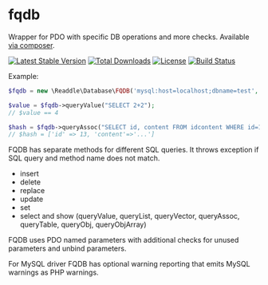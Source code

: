 fqdb
====

Wrapper for PDO with specific DB operations and more checks. Available [via composer](https://packagist.org/packages/readdle/fqdb). 

[![Latest Stable Version](https://poser.pugx.org/readdle/fqdb/v/stable)](https://packagist.org/packages/readdle/fqdb) [![Total Downloads](https://poser.pugx.org/readdle/fqdb/downloads)](https://packagist.org/packages/readdle/fqdb) [![License](https://poser.pugx.org/readdle/fqdb/license)](https://packagist.org/packages/readdle/fqdb) [![Build Status](https://travis-ci.org/readdle/fqdb.svg?branch=master)](https://travis-ci.org/readdle/fqdb)

Example: 

```php
$fqdb = new \Readdle\Database\FQDB('mysql:host=localhost;dbname=test', 'user', 'password');

$value = $fqdb->queryValue("SELECT 2+2");
// $value == 4

$hash = $fqdb->queryAssoc("SELECT id, content FROM idcontent WHERE id=13");
// $hash = ['id' => 13, 'content'=>'...'] 

```

FQDB has separate methods for different SQL queries. It throws exception if SQL query and method name does not match.

- insert 
- delete 
- replace 
- update
- set 
- select and show (queryValue, queryList, queryVector, queryAssoc, queryTable, queryObj, queryObjArray) 


FQDB uses PDO named parameters with additional checks for unused parameters and unbind parameters.

For MySQL driver FQDB has optional warning reporting that emits MySQL warnings as PHP warnings. 

